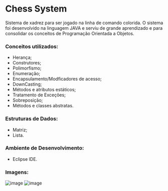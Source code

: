 # Chess System

Sistema de xadrez para ser jogado na linha de comando colorida. O sistema foi desenvolvido na linguagem JAVA
e serviu de grande aprendizado e para consolidar os conceitos de Programação Orientada a Objetos.

### Conceitos utilizados: 
- Herança; 
- Construtores;
- Polimorfismo;
- Enumeração;
- Encapsulamento/Modficadores de acesso;
- DownCasting;
- Métodos e atributos estáticos;
- Tratamento de Exceções;
- Sobreposição;
- Métodos e classes abstratas.

### Estruturas de Dados:
- Matriz;
- Lista.

### Ambiente de Desenvolvimento: 
- Eclipse IDE.

### Imagens:
![image](https://github.com/gabrielreisresende/chess-system-Java/assets/123999571/3c8fbbe5-0929-49b7-a8d8-31e64b62bd7c)
![image](https://github.com/gabrielreisresende/chess-system-Java/assets/123999571/fc500b2b-438c-4579-89a6-45cdcdf6e152)




